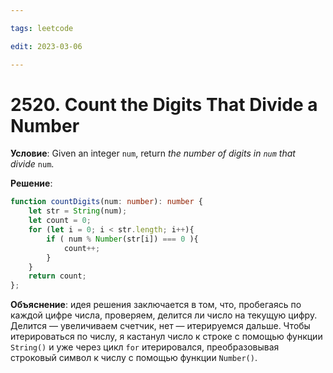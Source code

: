 ```yaml
---

tags: leetcode

edit: 2023-03-06

---
```


# 2520. Count the Digits That Divide a Number

**Условие**: Given an integer `num`, return _the number of digits in `num` that divide_ `num`.

**Решение**:
```typescript
function countDigits(num: number): number {
    let str = String(num);
    let count = 0;
    for (let i = 0; i < str.length; i++){
        if ( num % Number(str[i]) === 0 ){
            count++;
        }
    }
    return count;
};
```

**Объяснение**: идея решения заключается в том, что, пробегаясь по каждой цифре числа, проверяем, делится ли число на текущую цифру. Делится — увеличиваем счетчик, нет — итерируемся дальше.
Чтобы итерироваться по числу, я кастанул число к строке с помощью функции `String()` и уже через цикл `for` итерировался, преобразовывая строковый символ к числу с помощью функции `Number()`. 
